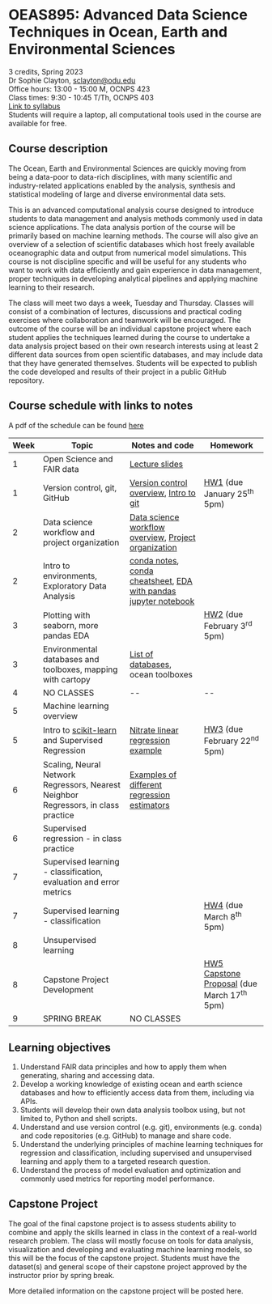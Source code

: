 # OEAS895: Advanced Data Science Techniques in Ocean, Earth and Environmental Sciences

3 credits, Spring 2023   
Dr Sophie Clayton, [sclayton@odu.edu](mailto:sclayton@odu.edu)   
Office hours:  13:00 - 15:00 M, OCNPS 423  
Class times: 9:30 - 10:45 T/Th, OCNPS 403  
[Link to syllabus](https://github.com/sophieclayton/OEAS805_envdatasci/blob/master/OEAS895_AdvData_syllabus_Sp23.pdf)  
Students will require a laptop, all computational tools used in the course are available for free.

## Course description
The Ocean, Earth and Environmental Sciences are quickly moving from being a data-poor to  data-rich disciplines, with many scientific and industry-related applications enabled by the analysis, synthesis and statistical modeling of large and diverse environmental data sets. 

This is an advanced computational analysis course designed to introduce students to data management and analysis methods commonly used in data science applications. The data analysis portion of the course will be primarily based on machine learning methods. The course will also give an overview of a selection of scientific databases which host freely available oceanographic data and output from numerical model simulations. This course is not discipline specific and will be useful for any students who want to work with data efficiently and gain experience in data management, proper techniques in developing analytical pipelines and applying machine learning to their research.

The class will meet two days a week, Tuesday and Thursday. Classes will consist of a combination of lectures, discussions and practical coding exercises where collaboration and teamwork will be encouraged. The outcome of the course will be an individual capstone project where each student applies the techniques learned during the course to undertake a data analysis project based on their own research interests using at least 2 different data sources from open scientific databases, and may include data that they have generated themselves. Students will be expected to publish the code developed and results of their project in a public GitHub repository. 

## Course schedule with links to notes
A pdf of the schedule can be found [here](https://github.com/sophieclayton/OEAS805_data_science/blob/master/OEAS895_AdvData_schedule.pdf) 

| Week | Topic | Notes and code| Homework |  
|------|-------| ----------| --- |
| 1 | Open Science and FAIR data | [Lecture slides](https://github.com/sophieclayton/OEAS805_envdatasci/blob/master/slides/OEAS895_intro_fairdata.pdf) |  | |
| 1 | Version control, git, GitHub | [Version control overview](https://github.com/sophieclayton/OEAS805_envdatasci/blob/master/notes/version_control.md), [Intro to git](https://github.com/sophieclayton/OEAS805_envdatasci/blob/master/notes/git_exercise.md) | [HW1](https://github.com/sophieclayton/OEAS805_envdatasci/blob/master/homework/HW1_git_github.md) (due January 25<sup>th</sup> 5pm) |
| 2 | Data science workflow and project organization | [Data science workflow overview](https://github.com/sophieclayton/OEAS805_envdatasci/blob/master/notes/data_project_setup.md), [Project organization](https://github.com/sophieclayton/OEAS805_envdatasci/blob/master/notes/project_organization.md) | |
| 2 | Intro to environments, Exploratory Data Analysis | [conda notes](https://github.com/sophieclayton/OEAS805_envdatasci/blob/master/notes/conda_package_manager_overview.md), [conda cheatsheet](https://docs.conda.io/projects/conda/en/latest/_downloads/843d9e0198f2a193a3484886fa28163c/conda-cheatsheet.pdf), [EDA with pandas jupyter notebook](https://github.com/sophieclayton/OEAS805_envdatasci/blob/master/notebooks/EDA_example.ipynb) | |
| 3 | Plotting with seaborn, more pandas EDA |  | [HW2](https://github.com/sophieclayton/OEAS805_envdatasci/blob/master/homework/HW2_EDA_envs.md) (due February 3<sup>rd</sup> 5pm) |
| 3 | Environmental databases and toolboxes, mapping with cartopy|  [List of databases](https://github.com/sophieclayton/OEAS805_envdatasci/blob/master/notes/data_resources.md), ocean toolboxes  |  |
| 4 | NO CLASSES | -- | -- |
| 5 | Machine learning overview | | |
| 5 | Intro to [scikit-learn](https://scikit-learn.org/stable/) and Supervised Regression | [Nitrate linear regression example](https://github.com/sophieclayton/OEAS805_envdatasci/blob/master/notebooks/nitrate_linear_regress_example.ipynb) | [HW3](https://github.com/sophieclayton/OEAS805_envdatasci/blob/master/homework/HW3_regression.md) (due February 22<sup>nd</sup> 5pm) |
| 6 | Scaling, Neural Network Regressors, Nearest Neighbor Regressors, in class practice| [Examples of different regression estimators](https://github.com/sophieclayton/OEAS805_envdatasci/blob/master/notebooks/regression_examples.ipynb)|  |
| 6 | Supervised regression - in class practice | |  |
| 7 | Supervised learning - classification, evaluation and error metrics | |  |
| 7 | Supervised learning - classification | | [HW4](https://github.com/sophieclayton/OEAS805_envdatasci/blob/master/homework/HW4_classification.md) (due March 8<sup>th</sup> 5pm) |
| 8 | Unsupervised learning | | |
| 8 | Capstone Project Development | | [HW5 Capstone Proposal](https://github.com/sophieclayton/OEAS805_envdatasci/blob/master/homework/HW5_capstone_proposal.md) (due March 17<sup>th</sup> 5pm) |
| 9 | SPRING BREAK | NO CLASSES | |
<!---
--->

## Learning objectives
1. Understand FAIR data principles and how to apply them when generating, sharing and accessing data.
2. Develop a working knowledge of existing ocean and earth science databases and how to efficiently access data from them, including via APIs.
3. Students will develop their own data analysis toolbox using, but not limited to, Python and shell scripts.  
4. Understand and use version control (e.g. git), environments (e.g. conda) and code repositories (e.g. GitHub) to manage and share code.
5. Understand the underlying principles of machine learning techniques for regression and classification, including supervised and unsupervised learning and apply them to a targeted research question.
6. Understand the process of model evaluation and optimization and commonly used metrics for reporting model performance. 

## Capstone Project
The goal of the final capstone project is to assess students ability to combine and apply the skills learned in class in the context of a real-world research problem. The class will mostly focuse on tools for data analysis, visualization and developing and evaluating machine learning models, so this will be the focus of the capstone project. Students must have the dataset(s) and general scope of their capstone project approved by the instructor prior by spring break. 

More detailed information on the capstone project will be posted here.

